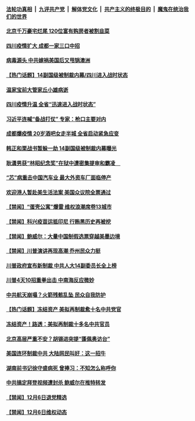 

####  [法轮功真相](../../../../basic/blob/master/README.md?t=12082302) &nbsp;|&nbsp; [九评共产党](../../../../9ping.md/blob/master/README.md?t=12082302) &nbsp;|&nbsp; [解体党文化](../../../../jtdwh.md/blob/master/README.md?t=12082302)  &nbsp;|&nbsp; [共产主义的终极目的](../../../../gczydzjmd.md/blob/master/README.md?t=12082302) &nbsp;|&nbsp; [魔鬼在统治我们的世界](../../../../mgztzwmdsj.md/blob/master/README.md?t=12082302) 

#### [北京千万豪宅烂尾 120位富有购房者被割韭菜](../pages/prog204/a103005019.md?t=12082302) 

#### [四川疫情扩大 成都一家三口中招](../pages/prog204/a103004951.md?t=12082302) 

#### [病毒源头 中共嫁祸美国后又甩锅澳洲](../pages/prog204/a103004945.md?t=12082302) 

#### [【热门话题】14副国级被制裁内幕/四川进入战时状态](../pages/prog204/a103004825.md?t=12082302) 

#### [温家宝前大管家丘小雄病逝](../pages/prog204/a103004923.md?t=12082302) 

#### [四川疫情升温 全省“迅速进入战时状态”](../pages/prog204/a103004901.md?t=12082302) 

#### [习近平连喊“备战打仗” 专家：枪口主要对内](../pages/prog204/a103004764.md?t=12082302) 

#### [成都爆疫情 20岁酒吧女走半城 全省启动紧急应变](../pages/prog204/a103004732.md?t=12082302) 

#### [韩正和栗战书暂躲一劫 14副国级被制裁内幕曝光](../pages/prog204/a103004682.md?t=12082302) 

#### [耿潇男获“林昭纪念奖”在狱中遭密集提审和霸凌　](../pages/prog204/a103004681.md?t=12082302) 

#### [“芯”病重击中国汽车业 最大外资车厂面临停产](../pages/prog204/a103004621.md?t=12082302) 

#### [欢迎港人暂赴美生活法案 美国众议院全票通过](../pages/prog204/a103004600.md?t=12082302) 


#### [【禁闻】“蛋壳公寓”爆雷 维权浪潮席卷13城市](../pages/prog204/a103004559.md?t=12082302) 

#### [【禁闻】科兴疫苗运抵印尼 行贿黑历史再被挖](../pages/prog204/a103004556.md?t=12082302) 

#### [【禁闻】鲍威尔：大量中国制假选票穿越美墨边境](../pages/prog204/a103004450.md?t=12082302) 

#### [【禁闻】川普演讲再现高潮 乔州民众力挺](../pages/prog204/a103004445.md?t=12082302) 

#### [川普政府宣布新制裁 中共人大14副委员长全上榜](../pages/prog204/a103004404.md?t=12082302) 

#### [川普4天10招重拳出击 中南海反应微妙](../pages/prog204/a103004159.md?t=12082302) 

#### [中共航天崩塌？火箭残骸乱坠 民众自我防护](../pages/prog204/a103004180.md?t=12082302) 

#### [【热门话题】冻结资产 美拟再制裁愈十名中共党官](../pages/prog204/a103004143.md?t=12082302) 


#### [冻结资产！路透：美拟再制裁十多名中共官员](../pages/prog204/a103004063.md?t=12082302) 

#### [北京高层严重不安？胡锡进突提“蓬佩奥访台”](../pages/prog204/a103003978.md?t=12082302) 

#### [美国连环制裁中共 大陆网民叫好：这一招牛](../pages/prog204/a103003933.md?t=12082302) 

#### [湖南前书记徐守盛病死 曾捧习：不知怎么称呼你](../pages/prog204/a103003871.md?t=12082302) 

#### [中共搞定拜登视频遭封杀 鲍威尔在推特转发](../pages/prog204/a103003870.md?t=12082302) 


#### [【禁闻】12月6日退党精选](../pages/prog204/a103003847.md?t=12082302) 

#### [【禁闻】12月6日维权动态](../pages/prog204/a103003820.md?t=12082302) 


